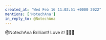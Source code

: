 ```yaml
---
created_at: "Wed Feb 16 11:02:51 +0000 2022"
mentions: ['NotechAna']
in_reply_to: @NotechAna
---
```


@NotechAna Brilliant! Love it! 🤣🤣🤣